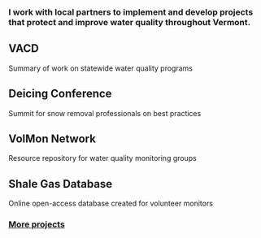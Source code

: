 <h3 class="featured-text">I work with local partners to implement and develop projects that protect and improve water quality throughout Vermont.</h3>
<div class="card" id="card-vacd" style="cursor: pointer;" onClick="window.location='/vacd.html';">
    <div class="card-container">
    <h2 class="color">VACD</h2>
    <p>Summary of work on statewide water quality programs</p>
  </div>
</div>
<div class="card" id="card-deicing-conference" style="cursor: pointer;" onClick="window.location='/deicing-conference.html';">
    <div class="card-container">
    <h2 class="color">Deicing Conference</h2>
    <p>Summit for snow removal professionals on best practices</p>
  </div>
</div>
<div class="card" id="card-volmon" style="cursor: pointer;" onClick="window.location='/volmon.html';">
    <div class="card-container">
    <h2 class="color">VolMon Network</h2>
    <p>Resource repository for water quality monitoring groups</p>
  </div>
</div>
<div class="card" id="card-allarmwater" style="cursor: pointer;" onClick="window.location='/shale-gas.html';">
    <div class="card-container">
    <h2 class="color">Shale Gas Database</h2>
    <p>Online open-access database created for volunteer monitors</p>
  </div>
</div>
<h3 class="featured-text"><a href="/work">More projects</a></h3>
